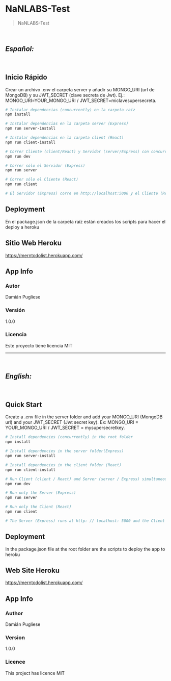 # NaNLABS-Test

> NaNLABS-Test

&nbsp;  

## ***Español:***
&nbsp;
## Inicio Rápido  

Crear un archivo .env el carpeta server y añadir su MONGO_URI (url de MongoDB) y su JWT_SECRET (clave secreta de Jwt). Ej.: MONGO_URI=YOUR_MONGO_URI / JWT_SECRET=miclavesupersecreta.

``` bash
# Instalar dependencias (concurrently) en la carpeta raíz
npm install

# Instalar dependencias en la carpeta server (Express)
npm run server-install

# Instalar dependencias en la carpeta client (React)
npm run client-install

# Correr Cliente (client/React) y Servidor (server/Express) con concurrently simultáneamente
npm run dev

# Correr sólo el Servidor (Express) 
npm run server

# Correr sólo el Cliente (React) 
npm run client

# El Servidor (Express) corre en http://localhost:5000 y el Cliente (React) en http://localhost:3000
```

## Deployment

En el package.json de la carpeta raíz están creados los scripts para hacer el deploy a heroku

## Sitio Web Heroku

https://merntodolist.herokuapp.com/

## App Info

### Autor

Damián Pugliese

### Versión

1.0.0

### Licencia

Este proyecto tiene licencia MIT

---
&nbsp;

## ***English:***
&nbsp;
## Quick Start

Create a .env file in the server folder and add your MONGO_URI (MongoDB url) and your JWT_SECRET (Jwt secret key). Ex: MONGO_URI = YOUR_MONGO_URI / JWT_SECRET = mysupersecretkey.

``` bash
# Install dependencies (concurrently) in the root folder
npm install

# Install dependencies in the server folder(Express)
npm run server-install

# Install dependencies in the client folder (React)
npm run client-install

# Run Client (client / React) and Server (server / Express) simultaneously with concurrently 
npm run dev

# Run only the Server (Express) 
npm run server

# Run only the Client (React) 
npm run client

# The Server (Express) runs at http: // localhost: 5000 and the Client (React) at http: // localhost: 3000
```

## Deployment

In the package.json file at the root folder are the scripts to deploy the app to heroku

## Web Site Heroku

https://merntodolist.herokuapp.com/

## App Info

### Author

Damián Pugliese

### Version

1.0.0

### Licence

This project has licence MIT

